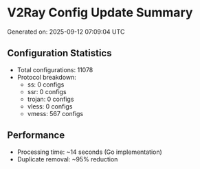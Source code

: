 # V2Ray Config Update Summary
Generated on: 2025-09-12 07:09:04 UTC

## Configuration Statistics
- Total configurations: 11078
- Protocol breakdown:
  - ss: 0 configs
  - ssr: 0 configs
  - trojan: 0 configs
  - vless: 0 configs
  - vmess: 567 configs

## Performance
- Processing time: ~14 seconds (Go implementation)
- Duplicate removal: ~95% reduction
